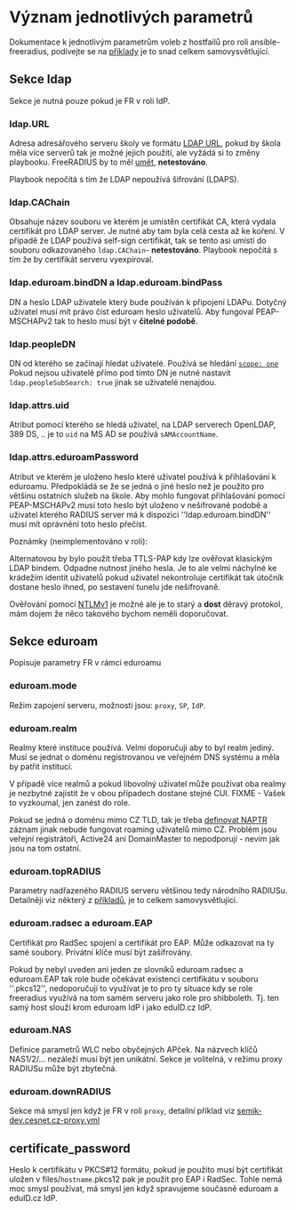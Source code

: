 # Význam jednotlivých parametrů

Dokumentace k jednotlivým parametrům voleb z hostfailů pro roli
ansible-freeradius, podívejte se na
[příklady](https://github.com/CESNET/ansible-freeradius/tree/master/examples)
je to snad celkem samovysvětlující.

## Sekce ldap

Sekce je nutná pouze pokud je FR v roli IdP.

### ldap.URL

Adresa adresářového serveru školy ve formátu [LDAP
URL](https://www.ldap.com/ldap-urls), pokud by škola měla více serverů
tak je možné jejich použití, ale vyžádá si to změny
playbooku. FreeRADIUS by to měl
[umět](https://stackoverflow.com/questions/18060771/how-to-configure-freeradius-with-multiple-ldap-servers),
**netestováno**.

Playbook nepočítá s tím že LDAP nepoužívá šifrování (LDAPS).

### ldap.CAChain

Obsahuje název souboru ve kterém je umístěn certifikát CA, která
vydala certifikát pro LDAP server. Je nutné aby tam byla celá cesta až
ke kořeni. V případě že LDAP používá self-sign certifikát, tak se
tento asi umístí do souboru odkazovaného `ldap.CAChain`-
**netestováno**. Playbook nepočítá s tím že by certifikát serveru
vyexpiroval.

### ldap.eduroam.bindDN a ldap.eduroam.bindPass

DN a heslo LDAP uživatele který bude používán k připojení
LDAPu. Dotyčný uživatel musí mít právo číst eduroam heslo
uživatelů. Aby fungoval PEAP-MSCHAPv2 tak to heslo musí být v
**čitelné podobě**.

### ldap.peopleDN

DN od kterého se začínají hledat uživatelé. Používá se hledání
[`scope: one`](https://www.ldap.com/the-ldap-search-operation) Pokud
nejsou uživatelé přímo pod tímto DN je nutné nastavit
`ldap.peopleSubSearch: true` jinak se uživatelé nenajdou.

### ldap.attrs.uid

Atribut pomocí kterého se hledá uživatel, na LDAP serverech OpenLDAP,
389 DS, .. je to `uid` na MS AD se používá `sAMAccountName`.

### ldap.attrs.eduroamPassword

Atribut ve kterém je uloženo heslo které uživatel používá k
přihlašování k eduroamu. Předpokládá se že se jedná o jiné heslo než
je použito pro většinu ostatních služeb na škole. Aby mohlo fungovat
přihlašování pomocí PEAP-MSCHAPv2 musí toto heslo být uloženo v
nešifrované podobě a uživatel kterého RADIUS server má k dispozici
''ldap.eduroam.bindDN'' musí mít oprávnění toto heslo přečíst.

Poznámky (neimplementováno v roli):

Alternatovou by bylo použít třeba TTLS-PAP kdy lze ověřovat klasickým
LDAP bindem. Odpadne nutnost jiného hesla. Je to ale velmi náchylné ke
krádežím identit uživatelů pokud uživatel nekontroluje certifikát tak
útočník dostane heslo ihned, po sestavení tunelu jde nešifrovaně.

Ověřování pomocí
[NTLMv1](https://www.eduroam.cz/cs/spravce/pripojovani/radius/freeradius3/windowsad)
je možné ale je to starý a **dost** děravý protokol, mám dojem že něco
takového bychom neměli doporučovat.

## Sekce eduroam

Popisuje parametry FR v rámci eduroamu

### eduroam.mode

Režim zapojení serveru, možnosti jsou: `proxy`, `SP`, `IdP`.

### eduroam.realm 

Realmy které instituce používá. Velmi doporučuji aby to byl realm
jediný. Musí se jednat o doménu registrovanou ve veřejném DNS systému
a měla by patřit instituci.

V případě více realmů a pokud libovolný uživatel může používat oba
realmy je nezbytné zajistit že v obou případech dostane stejné
CUI. FIXME - Vašek to vyzkoumal, jen zanést do role.

Pokud se jedná o doménu mimo CZ TLD, tak je třeba
[definovat NAPTR](https://www.eduroam.cz/cs/spravce/pripojovani/realm#realmy_mimo_cz_tld) záznam jinak nebude fungovat roaming uživatelů mimo
CZ. Problém jsou veřejní registrátoři, Active24 ani DomainMaster to
nepodporují - nevím jak jsou na tom ostatní.

### eduroam.topRADIUS

Parametry nadřazeného RADIUS serveru většinou tedy národního RADIUSu. Detailněji viz některý z [příkladů](https://github.com/CESNET/ansible-freeradius/tree/master/examples), je to celkem samovysvětlující.

### eduroam.radsec a eduroam.EAP

Certifikát pro RadSec spojení a certifikát pro EAP. Může odkazovat na
ty samé soubory. Privátní klíče musí být zašifrovány.

Pokud by nebyl uveden ani jeden ze slovníků eduroam.radsec a
eduroam.EAP tak role bude očekávat existenci certifikátu v souboru
''<hostname>.pkcs12'', nedoporučuji to využívat je to pro ty situace
kdy se role freeradius využívá na tom samém serveru jako role pro
shibboleth. Tj. ten samý host slouží krom eduroam IdP i jako eduID.cz
IdP.

### eduroam.NAS

Definice parametrů WLC nebo obyčejných APček. Na názvech klíčů
NAS1/2/... nezáleží musí být jen unikátní. Sekce je volitelná, v
režimu proxy RADIUSu může být zbytečná.

### eduroam.downRADIUS

Sekce má smysl jen když je FR v roli `proxy`, detailní příklad viz [semik-dev.cesnet.cz-proxy.yml](https://github.com/CESNET/ansible-freeradius/blob/master/examples/semik-dev.cesnet.cz-proxy.yml)

## certificate_password

Heslo k certifikátu v PKCS#12 formátu, pokud je použito musí být
certifikát uložen v files/`hostname`.pkcs12 pak je použit pro EAP i
RadSec. Tohle nemá moc smysl používat, má smysl jen když spravujeme
současně eduroam a eduID.cz IdP.

